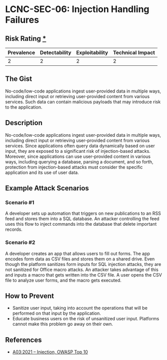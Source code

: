 # LCNC-SEC-06: Injection Handling Failures

## Risk Rating [*](https://owasp.org/www-project-top-ten/2017/Note_About_Risks)

| Prevalence | Detectability | Exploitability | Technical Impact |
| --- | --- | --- | --- |
| 2 | 2 | 2 | 2 |

## The Gist

No-code/low-code applications ingest user-provided data in multiple ways, including direct input or retrieving user-provided content from various services. Such data can contain malicious payloads that may introduce risk to the application.

## Description

No-code/low-code applications ingest user-provided data in multiple ways, including direct input or retrieving user-provided content from various services.
Since applications often query data dynamically based on user input, they are exposed to a significant risk of injection-based attacks.
Moreover, since applications can use user-provided content in various ways, including querying a database, parsing a document, and so forth, protection from injection-based attacks must consider the specific application and its use of user data. 

## Example Attack Scenarios

### Scenario #1

A developer sets up automation that triggers on new publications to an RSS feed and stores them into a SQL database.
An attacker controlling the feed uses this flow to inject commands into the database that delete important records.

### Scenario #2

A developer creates an app that allows users to fill out forms.
The app encodes form data as CSV files and stores them on a shared drive.
Even though the platform sanitizes form inputs for SQL injection attacks, they are not sanitized for Office macro attacks.
An attacker takes advantage of this and inputs a macro that gets written into the CSV file.
A user opens the CSV file to analyze user forms, and the macro gets executed.

## How to Prevent

- Sanitize user input, taking into account the operations that will be performed on that input by the application.
- Educate business users on the risk of unsanitized user input. Platforms cannot make this problem go away on their own. 

## References

- [A03:2021 – Injection, OWASP Top 10](https://owasp.org/Top10/A03_2021-Injection/)